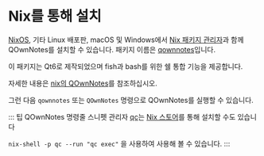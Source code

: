 # Nix를 통해 설치

[NixOS](https://nixos.org/), 기타 Linux 배포판, macOS 및 Windows에서 [Nix 패키지 관리자](https://nixos.org/download/)과 함께 QOwnNotes를 설치할 수 있습니다. 패키지 이름은 [qownnotes](https://search.nixos.org/packages?channel=unstable&show=qownnotes)입니다.

이 패키지는 Qt6로 제작되었으며 fish과 bash를 위한 쉘 통합 기능을 제공합니다.

자세한 내용은 [nix의 QOwnNotes](https://search.nixos.org/packages?channel=unstable&show=qownnotes)를 참조하십시오.

그런 다음 `qownnotes` 또는 `QOwnNotes` 명령으로 QOwnNotes를 실행할 수 있습니다.

::: 팁
QOwnNotes 명령줄 스니펫 관리자 [qc](https://github.com/qownnotes/qc)는 [Nix 스토어](https://search.nixos.org/packages?channel=unstable&show=qc)를 통해 설치할 수도 있습니다

`nix-shell -p qc --run "qc exec"` 을 사용하여 사용해 볼 수 있습니다.
:::
